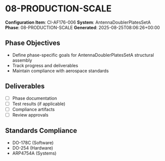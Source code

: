 # 08-PRODUCTION-SCALE

**Configuration Item**: CI-AF176-006
**System**: AntennaDoublerPlatesSetA
**Phase**: 08-PRODUCTION-SCALE
**Generated**: 2025-08-25T08:06:26+00:00

## Phase Objectives
- Define phase-specific goals for AntennaDoublerPlatesSetA structural assembly
- Track progress and deliverables
- Maintain compliance with aerospace standards

## Deliverables
- [ ] Phase documentation
- [ ] Test results (if applicable)
- [ ] Compliance artifacts
- [ ] Review approvals

## Standards Compliance
- DO-178C (Software)
- DO-254 (Hardware)
- ARP4754A (Systems)


